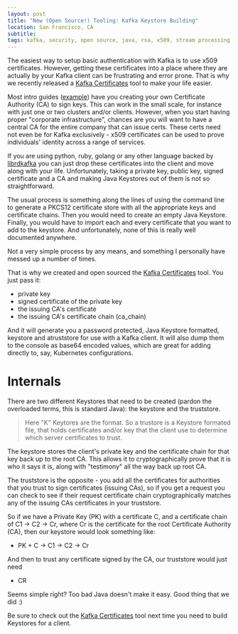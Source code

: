 ```yaml
---
layout: post
title: "New (Open Source!) Tooling: Kafka Keystore Building"
location: San Francisco, CA
subtitle:
tags: kafka, security, open source, java, rsa, x509, stream processing, big data
---
```


The easiest way to setup basic authentication with Kafka is to use x509 certificates. However, getting these certificates into a place where they are actually  by your Kafka client can be frustrating and error prone. That is why we recently released a [Kafka Certificates] tool to make your life easier.

Most intro guides ([example](https://docs.confluent.io/3.0.0/kafka/ssl.html#creating-your-own-ca)) have you creating your own Certificate Authority (CA) to sign keys. This can work in the small scale, for instance with just one or two clusters and/or clients. However, when you start having proper "corporate infrastructure", chances are you will want to have a central CA for the entire company that can issue certs. These certs need not even be for Kafka exclusively - x509 certificates can be used to prove individuals' identity across a range of services.

If you are using python, ruby, golang or any other language backed by [librdkafka] you can just drop these certificates into the client and move along with your life. Unfortunately, taking a private key, public key, signed certificate and a CA and making Java Keystores out of them is not so straightforward.

The usual process is something along the lines of using the command line to generate a PKCS12 certificate store with all the appropriate keys and certificate chains. Then you would need to create an empty Java Keystore. Finally, you would have to import each and every certificate that you want to add to the keystore. And unfortunately, none of this is really well documented anywhere.

Not a very simple process by any means, and something I personally have messed up a number of times.

That is why we created and open sourced the [Kafka Certificates] tool. You just pass it:
 * private key
 * signed certificate of the private key
 * the issuing CA's certificate
 * the issuing CA's certificate chain (ca_chain)

And it will generate you a password protected, Java Keystore formatted, keystore and atruststore for use with a Kafka client. It will also dump them to the console as base64 encoded values, which are great for adding directly to, say, Kubernetes configurations.

# Internals

There are two different Keystores that need to be created (pardon the overloaded terms, this is standard Java): the keystore and the truststore.

 > Here "K" Keytores are the format. So a trustore is a Keystore formated file, that holds certificates and/or key that the client use to determine which server certificates to trust.

The keystore stores the client's private key and the certificate chain for that key back up to the root CA. This allows it to cryptographically prove that it is who it says it is, along with "testimony" all the way back up root CA.

The truststore is the opposite - you add all the certificates for authorities that you trust to sign certificates (issuing CAs), so if you get a request you can check to see if their request certificate chain cryptographically matches any of the issuing CAs certificates in your truststore.

So if we have a Private Key (PK) with a certificate C, and a certificate chain of C1 -> C2 -> Cr, where Cr is the certificate for the root Certificate Authority (CA), then our keystore would look something like:

 * PK + C -> C1 -> C2 -> Cr

And then to trust any certificate signed by the CA, our truststore would just need

 * CR

Seems simple right? Too bad Java doesn't make it easy. Good thing that we did :)

Be sure to check out the [Kafka Certificates] tool next time you need to build Keystores for a client.

[Kafka Certificates]: https://github.com/teslamotors/kafka-helmsman/tree/master/kafka_certificates
[librdkafka]: https://github.com/edenhill/librdkafka
